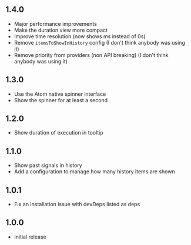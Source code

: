 ## 1.4.0

- Major performance improvements
- Make the duration view more compact
- Improve time resolution (now shows ms instead of 0s)
- Remove `itemsToShowInHistory` config (I don't think anybody was using it)
- Remove priority from providers (non API breaking) (I don't think anybody was using it)

## 1.3.0

- Use the Atom native spinner interface
- Show the spinner for at least a second

## 1.2.0

- Show duration of execution in tooltip

## 1.1.0

- Show past signals in history
- Add a configuration to manage how many history items are shown

## 1.0.1

- Fix an installation issue with devDeps listed as deps

## 1.0.0

- Initial release
